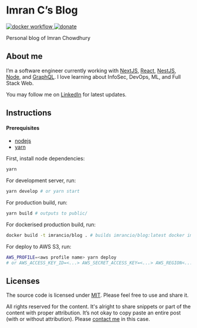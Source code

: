 # Imran C’s Blog

<p>
  <a href="https://github.com/imrancio/blog/actions/workflows/s3-dockerhub-publish.yml" target="blank">
	  <img src="https://github.com/imrancio/blog/actions/workflows/s3-dockerhub-publish.yml/badge.svg" alt="docker workflow" />
	</a>
	<a href="https://www.paypal.com/donate/?business=57FBUW2NMP56G&no_recurring=0&currency_code=AUD" target="blank">
	  <img src="https://img.shields.io/badge/Donate-PayPal-green.svg" alt="donate" />
	</a>
</p>

Personal blog of Imran Chowdhury

## About me

I’m a software engineer currently working with [NextJS](https://nextjs.org/), [React](https://reactjs.org/), [NestJS](https://nestjs.com/), [Node](https://nodejs.org/en/), and [GraphQL](https://graphql.org/). I love learning about InfoSec, DevOps, ML, and Full Stack Web.

You may follow me on [LinkedIn](https://www.linkedin.com/in/imrancio/) for latest updates.

## Instructions

#### Prerequisites

- [nodejs](https://nodejs.org/en/download/package-manager/)
- [yarn](https://yarnpkg.com/getting-started/install)

First, install node dependencies:

```bash
yarn
```

For development server, run:

```bash
yarn develop # or yarn start
```

For production build, run:

```bash
yarn build # outputs to public/
```

For dockerised production build, run:

```bash
docker build -t imrancio/blog . # builds imrancio/blog:latest docker image
```

For deploy to AWS S3, run:

```bash
AWS_PROFILE=<aws profile name> yarn deploy
# or AWS_ACCESS_KEY_ID=<...> AWS_SECRET_ACCESS_KEY=<...> AWS_REGION<...> yarn deploy
```

## Licenses

The source code is licensed under [MIT](./LICENSE-src). Please feel free to use and share it.

All rights reserved for the content. It's alright to share snippets or part of the content with proper attribution. It’s not okay to copy paste an entire post (with or without attribution). Please [contact me](mailto:imran@imranc.io) in this case.
